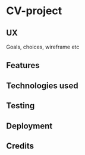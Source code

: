 # CV-project

## UX
Goals, choices, wireframe etc

## Features

## Technologies used

## Testing

## Deployment

## Credits
